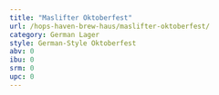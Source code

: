 ```yaml
---
title: "Maslifter Oktoberfest"
url: /hops-haven-brew-haus/maslifter-oktoberfest/
category: German Lager
style: German-Style Oktoberfest
abv: 0
ibu: 0
srm: 0
upc: 0
---
```


